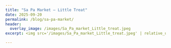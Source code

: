 ```yaml
---
title: "Sa Pa Market – Little Treat"
date: 2025-09-20
permalink: /blog/sa-pa-market/
header:
  overlay_image: /images/Sa_Pa_market_Little_treat.jpeg
excerpt: <img src='/images/Sa_Pa_market_Little_treat.jpeg' | relative_url '>

---
```

